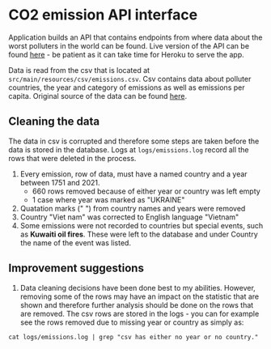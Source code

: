 # CO2 emission API interface

Application builds an API that contains endpoints from where data about the worst polluters in the world can be found. Live version of the API can be found [here](https://aqueous-mesa-88968.herokuapp.com/api/v1/) - be patient as it can take time for Heroku to serve the app.

Data is read from the csv that is located at `src/main/resources/csv/emissions.csv`. Csv contains data about polluter countries, the year and category of emissions as well as emissions per capita. Original source of the data can be found [here](https://datahub.io/core/co2-fossil-by-nation#data). 

## Cleaning the data
The data in csv is corrupted and therefore some steps are taken before the data is stored in the database. Logs at `logs/emissions.log` record all the rows that were deleted in the process.
1. Every emission, row of data, must have a named country and a year between 1751 and 2021.
    - 660 rows removed because of either year or country was left empty
    - 1 case where year was marked as "UKRAINE"
2. Quatation marks (" ") from country names and years were removed
3. Country "Viet nam" was corrected to English language "Vietnam"
4. Some emissions were not recorded to countries but special events, such as <b>Kuwaiti oil fires</b>. These were left to the database and under Country the name of the event was listed.

## Improvement suggestions
1. Data cleaning decisions have been done best to my abilities. However, removing some of the rows may have an impact on the statistic that are shown and therefore further analysis should be done on the rows that are removed. The csv rows are stored in the logs - you can for example see the rows removed due to missing year or country as simply as:
```
cat logs/emissions.log | grep "csv has either no year or no country."
```